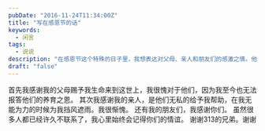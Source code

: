 ```yaml
---
pubDate: "2016-11-24T11:34:00Z"
title: "写在感恩节的话"
keywords:
  - 闲言
tags:
  - 说说
description: "在感恩节这个特殊的日子里，我想表达对父母、亲人和朋友们的感激之情。他们赐予我生命、给予我无私的帮助和支持，让我在困难时刻感受到温暖和力量。尽管时间已经过去，但我永远铭记着他们的情谊。特别感谢313的兄弟们，你们的存在让我感到无比的感激。"
draft: "false"
---
```


<p>首先我感谢我的父母赐予我生命来到这世上，我很愧对于他们，因为我至今也无法报答他们的养育之恩。
其次我感谢我的亲人，是他们无私的给予我帮助，在我无能为力的时候为我挡风遮雨。我很惭愧。
还有我的朋友们，我感谢你们。
虽然很多人都已经许久不联系了，我心里始终会记得你们的情谊。
谢谢313的兄弟。谢谢</p>